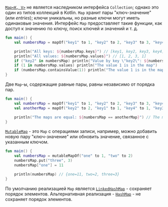 [`Map<K, V>`](https://kotlinlang.org/api/latest/jvm/stdlib/kotlin.collections/-map/index.html) не является наследником интерфейса `Collection`; однако это один из типов коллекций в Kotlin. `Map` хранит пары "ключ-значение" (или _entries_); ключи уникальны, но разные ключи могут иметь одинаковые значения. Интерфейс `Map` предоставляет такие функции, как доступ к значению по ключу, поиск ключей и значений и т. д.

```kotlin
fun main() {
    val numbersMap = mapOf("key1" to 1, "key2" to 2, "key3" to 3, "key4" to 1)

    println("All keys: ${numbersMap.keys}") // [key1, key2, key3, key4]
    println("All values: ${numbersMap.values}") // [1, 2, 3, 1]
    if ("key2" in numbersMap) println("Value by key \"key2\": ${numbersMap["key2"]}")    
    if (1 in numbersMap.values) println("The value 1 is in the map")
    if (numbersMap.containsValue(1)) println("The value 1 is in the map") // аналогичен предыдущему условию
}
```

Две `Map`-ы, содержащие равные пары, равны независимо от порядка пар.

```kotlin
fun main() {
    val numbersMap = mapOf("key1" to 1, "key2" to 2, "key3" to 3, "key4" to 1)    
    val anotherMap = mapOf("key2" to 2, "key1" to 1, "key4" to 1, "key3" to 3)

    println("The maps are equal: ${numbersMap == anotherMap}") // The maps are equal: true
}
```

[`MutableMap`](https://kotlinlang.org/api/latest/jvm/stdlib/kotlin.collections/-mutable-map/index.html) - это `Map` с операциями записи, например, можно добавить новую пару "ключ-значение" или обновить значение, связанное с указанным ключом.

```kotlin
fun main() {
    val numbersMap = mutableMapOf("one" to 1, "two" to 2)
    numbersMap.put("three", 3)
    numbersMap["one"] = 11

    println(numbersMap) // {one=11, two=2, three=3}
}
```

По умолчанию реализацией `Map` является [`LinkedHashMap`](https://kotlinlang.org/api/latest/jvm/stdlib/kotlin.collections/-linked-hash-map/index.html) - сохраняет порядок элементов. Альтернативная реализация - [`HashMap`](https://kotlinlang.org/api/latest/jvm/stdlib/kotlin.collections/-hash-map/index.html) - не сохраняет порядок элементов.